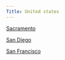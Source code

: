 ```yaml
---
Title: United states
---
```

[Sacramento](sacramento)

[San Diego](san-diego)

[San Francisco](san-francisco)

